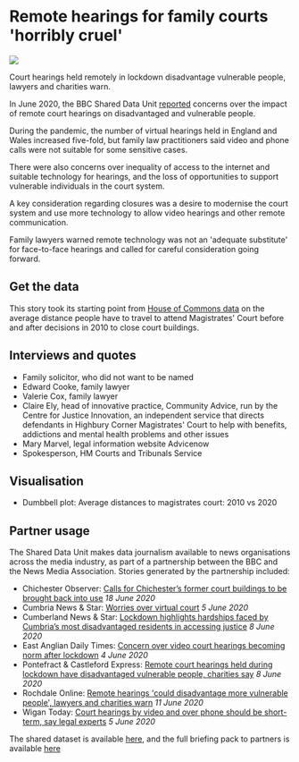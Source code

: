 # Remote hearings for family courts 'horribly cruel'

![](https://ichef.bbci.co.uk/news/624/cpsprodpb/7A6C/production/_112604313_journeycourts_multi-nc.png)

Court hearings held remotely in lockdown disadvantage vulnerable people, lawyers and charities warn.

In June 2020, the BBC Shared Data Unit [reported](https://www.bbc.co.uk/news/uk-england-52854168) concerns over the impact of remote court hearings on disadvantaged and vulnerable people.

During the pandemic, the number of virtual hearings held in England and Wales increased five-fold, but family law practitioners said video and phone calls were not suitable for some sensitive cases.

There were also concerns over inequality of access to the internet and suitable technology for hearings, and the loss of opportunities to support vulnerable individuals in the court system.

A key consideration regarding closures was a desire to modernise the court system and use more technology to allow video hearings and other remote communication.

Family lawyers warned remote technology was not an 'adequate substitute' for face-to-face hearings and called for careful consideration going forward.

## Get the data

This story took its starting point from [House of Commons data](https://commonslibrary.parliament.uk/local-data/constituency-data-magistrates-court-closures/) on the average distance people have to travel to attend Magistrates' Court before and after decisions in 2010 to close court buildings.

## Interviews and quotes

* Family solicitor, who did not want to be named
* Edward Cooke, family lawyer 
* Valerie Cox, family lawyer 
* Claire Ely, head of innovative practice, Community Advice, run by the Centre for Justice Innovation, an independent service that directs defendants in Highbury Corner Magistrates' Court to help with benefits, addictions and mental health problems and other issues
* Mary Marvel, legal information website Advicenow
* Spokesperson, HM Courts and Tribunals Service

## Visualisation

* Dumbbell plot: Average distances to magistrates court: 2010 vs 2020

## Partner usage

The Shared Data Unit makes data journalism available to news organisations across the media industry, as part of a partnership between the BBC and the News Media Association. Stories generated by the partnership included:

* Chichester Observer: [Calls for Chichester’s former court buildings to be brought back into use](https://www.chichester.co.uk/news/crime/calls-chichesters-former-court-buildings-be-brought-back-use-2888000) *18 June 2020*
* Cumbria News & Star: [Worries over virtual court](https://www.newsandstar.co.uk/news/18498005.worries-virtual-court/) *5 June 2020*
* Cumberland News & Star: [Lockdown highlights hardships faced by Cumbria’s most disadvantaged residents in accessing justice](https://www.newsandstar.co.uk/news/18496918.virtual-courts-impact-concern/) *8 June 2020*
* East Anglian Daily Times: [Concern over video court hearings becoming norm after lockdown](https://www.eadt.co.uk/news/virtual-court-hearing-fears-after-coronavirus-lockdown-1-6685708) *4 June 2020*
* Pontefract & Castleford Express: [Remote court hearings held during lockdown have disadvantaged vulnerable people, charities say](https://www.pontefractandcastlefordexpress.co.uk/news/crime/remote-court-hearings-held-during-lockdown-have-disadvantaged-vulnerable-people-charities-say-2877620) *8 June 2020*
* Rochdale Online: [Remote hearings 'could disadvantage more vulnerable people', lawyers and charities warn](https://www.rochdaleonline.co.uk/news-features/2/news-headlines/134935/remote-hearings-could-disadvantage-more-vulnerable-people-lawyers-and-charities-warn) *11 June 2020*
* Wigan Today: [Court hearings by video and over phone should be short-term, say legal experts](https://www.wigantoday.net/news/crime/court-hearings-video-and-over-phone-should-be-short-term-say-legal-experts-2875089) *5 June 2020*

The shared dataset is available [here](https://docs.google.com/spreadsheets/d/1LpyUri3qFUtigNnMAQEyl0g9egc8Agkf7vEmttDoXfw/edit#gid=197224231), and the full briefing pack to partners is available [here](https://docs.google.com/document/d/1NluflXN9NH2gichCXcFMMEM2R84apQ5iP7KPZnupWQU/edit)

